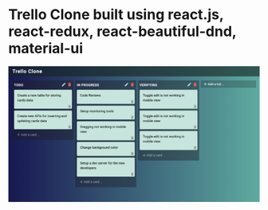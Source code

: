 # Trello Clone built using react.js, react-redux, react-beautiful-dnd, material-ui


![alt text](https://github.com/satyavamsi/TrelloClone/blob/master/public/sample.png)
